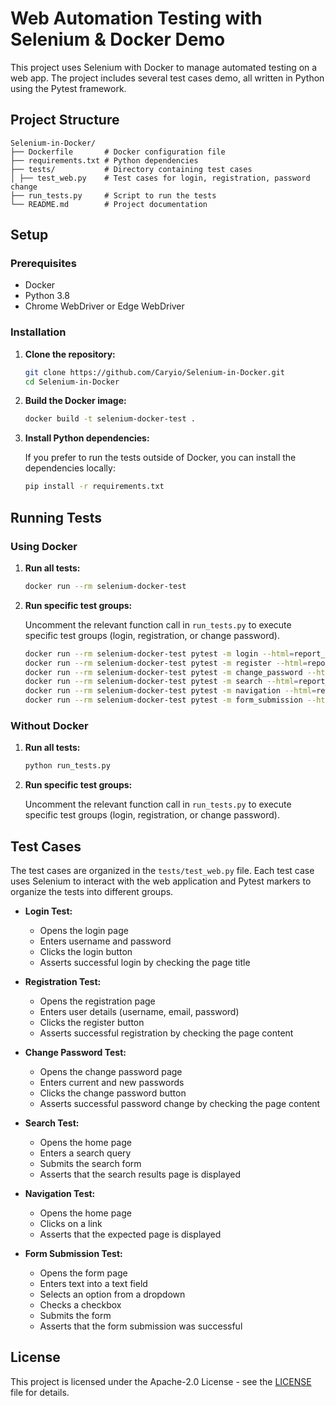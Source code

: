 # Web Automation Testing with Selenium & Docker Demo

This project uses Selenium with Docker to manage automated testing on a web app. The project includes several test cases demo, all written in Python using the Pytest framework.

## Project Structure
```
Selenium-in-Docker/
├── Dockerfile       # Docker configuration file
├── requirements.txt # Python dependencies
├── tests/           # Directory containing test cases
│ ├── test_web.py    # Test cases for login, registration, password change
├── run_tests.py     # Script to run the tests
└── README.md        # Project documentation
```

## Setup

### Prerequisites

- Docker
- Python 3.8
- Chrome WebDriver or Edge WebDriver

### Installation

1. **Clone the repository:**

    ```bash
    git clone https://github.com/Caryio/Selenium-in-Docker.git
    cd Selenium-in-Docker
    ```

2. **Build the Docker image:**

    ```bash
    docker build -t selenium-docker-test .
    ```

3. **Install Python dependencies:**

    If you prefer to run the tests outside of Docker, you can install the dependencies locally:

    ```bash
    pip install -r requirements.txt
    ```

## Running Tests

### Using Docker

1. **Run all tests:**

    ```bash
    docker run --rm selenium-docker-test
    ```

2. **Run specific test groups:**

    Uncomment the relevant function call in `run_tests.py` to execute specific test groups (login, registration, or change password).

    ```bash
    docker run --rm selenium-docker-test pytest -m login --html=report_login.html
    docker run --rm selenium-docker-test pytest -m register --html=report_register.html
    docker run --rm selenium-docker-test pytest -m change_password --html=report_change_password.html
    docker run --rm selenium-docker-test pytest -m search --html=report_search.html
    docker run --rm selenium-docker-test pytest -m navigation --html=report_navigation.html
    docker run --rm selenium-docker-test pytest -m form_submission --html=report_form_submission.html
    ```
    
### Without Docker

1. **Run all tests:**

    ```bash
    python run_tests.py
    ```

2. **Run specific test groups:**

    Uncomment the relevant function call in `run_tests.py` to execute specific test groups (login, registration, or change password).

## Test Cases

The test cases are organized in the `tests/test_web.py` file. Each test case uses Selenium to interact with the web application and Pytest markers to organize the tests into different groups.

- **Login Test:**
    - Opens the login page
    - Enters username and password
    - Clicks the login button
    - Asserts successful login by checking the page title

- **Registration Test:**
    - Opens the registration page
    - Enters user details (username, email, password)
    - Clicks the register button
    - Asserts successful registration by checking the page content

- **Change Password Test:**
    - Opens the change password page
    - Enters current and new passwords
    - Clicks the change password button
    - Asserts successful password change by checking the page content

- **Search Test:**
    - Opens the home page
    - Enters a search query
    - Submits the search form
    - Asserts that the search results page is displayed

- **Navigation Test:**
    - Opens the home page
    - Clicks on a link
    - Asserts that the expected page is displayed

- **Form Submission Test:**
    - Opens the form page
    - Enters text into a text field
    - Selects an option from a dropdown
    - Checks a checkbox
    - Submits the form
    - Asserts that the form submission was successful

## License

This project is licensed under the Apache-2.0 License - see the [LICENSE](LICENSE) file for details.
